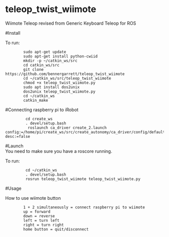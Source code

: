 # teleop_twist_wiimote
Wiimote Teleop revised from Generic Keyboard Teleop for ROS  

#Install

To run:  
```
        sudo apt-get update    
        sudo apt-get install python-cwiid   
        mkdir -p ~/catkin_ws/src  
        cd catkin_ws/src  
        git clone https://github.com/bennergarrett/teleop_twist_wiimote
        cd ~/catkin_ws/src/teleop_twist_wiimote
        chmod +x teleop_twist_wiimote.py
        sudo apt install dos2unix
        dos2unix teleop_twist_wiimote.py
        cd ~/catkin_ws  
        catkin_make
```

#Connecting raspberry pi to iRobot  

```
         cd create_ws
         . devel/setup.bash
          roslaunch ca_driver create_2.launch config:=/home/pi/create_ws/src/create_autonomy/ca_driver/config/default.yaml desc:=false
```

#Launch  
You need to make sure you have a roscore running.  


To run:  
```
         cd ~/catkin_ws  
         . devel/setup.bash  
         rosrun teleop_twist_wiimote teleop_twist_wiimote.py  
```
#Usage  

How to use wiimote button  

```
        1 + 2 simultaneously = connect raspberry pi to wiimote
        up = forward
        down = reverse
        left = turn left
        right = turn right
        home button = quit/disconnect
```
